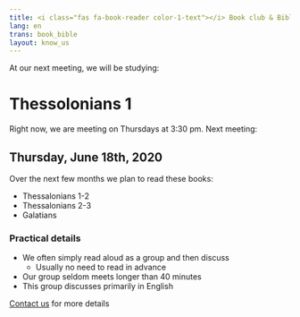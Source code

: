 ```yaml
---
title: <i class="fas fa-book-reader color-1-text"></i> Book club & Bible study <i class="fas fa-bible color-1-dark-text"></i>
lang: en
trans: book_bible
layout: know_us
---
```

At our next meeting, we will be studying:

# Thessolonians 1

Right now, we are meeting on Thursdays at 3:30 pm. Next meeting:
## Thursday, June 18th, 2020

Over the next few months we plan to read these books:
* Thessalonians 1-2
* Thessalonians 2-3
* Galatians

### Practical details
* We often simply read aloud as a group and then discuss
  * Usually no need to read in advance
* Our group seldom meets longer than 40 minutes
* This group discusses primarily in English

[Contact us](/contact) for more details
